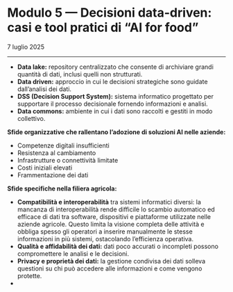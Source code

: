# Modulo 5 — Decisioni data-driven: casi e tool pratici di “AI for food”
7 luglio 2025

---

- **Data lake:** repository centralizzato che consente di archiviare grandi quantità di dati, inclusi quelli non strutturati.
- **Data driven:** approccio in cui le decisioni strategiche sono guidate dall’analisi dei dati.
- **DSS (Decision Support System):** sistema informatico progettato per supportare il processo decisionale fornendo informazioni e analisi.
- **Data commons:** ambiente in cui i dati sono raccolti e gestiti in modo collettivo.

**Sfide organizzative che rallentano l’adozione di soluzioni AI nelle aziende:**

- Competenze digitali insufficienti
- Resistenza al cambiamento
- Infrastrutture o connettività limitate
- Costi iniziali elevati
- Frammentazione dei dati

**Sfide specifiche nella filiera agricola:**

- **Compatibilità e interoperabilità** tra sistemi informatici diversi: la mancanza di interoperabilità rende difficile lo scambio automatico ed efficace di dati tra software, dispositivi e piattaforme utilizzate nelle aziende agricole. Questo limita la visione completa delle attività e obbliga spesso gli operatori a inserire manualmente le stesse informazioni in più sistemi, ostacolando l’efficienza operativa.
- **Qualità e affidabilità dei dati:** dati poco accurati o incompleti possono compromettere le analisi e le decisioni.
- **Privacy e proprietà dei dati:** la gestione condivisa dei dati solleva questioni su chi può accedere alle informazioni e come vengono protette.
- 
